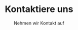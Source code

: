 ---
layout: contact

lang: de
namespace: contact
permalink: /de/contact/

title: Kontaktiere uns
subtitle: Nehmen wir Kontakt auf
hero-image: /assets/img/jpg/1920/facade-1211.jpg
hero-style: overlay
---
